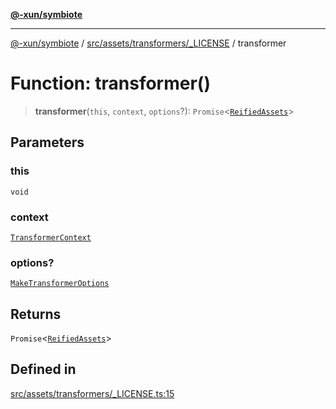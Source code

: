 [**@-xun/symbiote**](../../../../../README.md)

***

[@-xun/symbiote](../../../../../README.md) / [src/assets/transformers/\_LICENSE](../README.md) / transformer

# Function: transformer()

> **transformer**(`this`, `context`, `options`?): `Promise`\<[`ReifiedAssets`](../../../type-aliases/ReifiedAssets.md)\>

## Parameters

### this

`void`

### context

[`TransformerContext`](../../../type-aliases/TransformerContext.md)

### options?

[`MakeTransformerOptions`](../../../type-aliases/MakeTransformerOptions.md)

## Returns

`Promise`\<[`ReifiedAssets`](../../../type-aliases/ReifiedAssets.md)\>

## Defined in

[src/assets/transformers/\_LICENSE.ts:15](https://github.com/Xunnamius/symbiote/blob/c062d7c5dc980668c9246eeeaf1aa96da42e4471/src/assets/transformers/_LICENSE.ts#L15)
